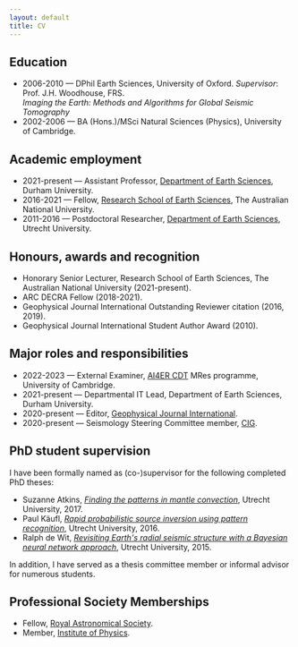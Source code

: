 ```yaml
---
layout: default
title: CV
---
```


## Education

- 2006-2010 &mdash; DPhil Earth Sciences, University of Oxford. *Supervisor*: Prof. J.H. Woodhouse, FRS.<br />*Imaging the Earth: Methods and Algorithms for Global Seismic Tomography*
- 2002-2006 &mdash; BA (Hons.)/MSci Natural Sciences (Physics), University of Cambridge.

## Academic employment
- 2021-present &mdash; Assistant Professor, [Department of Earth Sciences](https://www.durham.ac.uk/departments/academic/earth-sciences/), Durham University.
- 2016-2021 &mdash; Fellow, [Research School of Earth Sciences](https://earthsciences.anu.edu.au), The Australian National University.
- 2011-2016 &mdash; Postdoctoral Researcher, [Department of Earth Sciences](https://www.uu.nl/en/organisation/faculty-of-geosciences), Utrecht University.

## Honours, awards and recognition
- Honorary Senior Lecturer, Research School of Earth Sciences, The Australian National University (2021-present).
- ARC DECRA Fellow (2018-2021).
- Geophysical Journal International Outstanding Reviewer citation (2016, 2019).
- Geophysical Journal International Student Author Award (2010).

## Major roles and responsibilities
- 2022-2023 &mdash; External Examiner, [AI4ER CDT](https://ai4er-cdt.esc.cam.ac.uk) MRes programme, University of Cambridge.
- 2021-present &mdash; Departmental IT Lead, Department of Earth Sciences, Durham University.
- 2020-present &mdash; Editor, [Geophysical Journal International](https://academic.oup.com/gji).
- 2020-present &mdash; Seismology Steering Committee member, [CIG](https://geodynamics.org).

## PhD student supervision

I have been formally named as (co-)supervisor for the following completed PhD theses:
- Suzanne Atkins, [*Finding the patterns in mantle convection*](http://dspace.library.uu.nl/bitstream/handle/1874/349108/Atkins.pdf), Utrecht University, 2017.
- Paul Käufl, [*Rapid probabilistic source inversion using pattern recognition*](https://dspace.library.uu.nl/bitstream/handle/1874/321502/kaufl.pdf), Utrecht University, 2016.
- Ralph de Wit, [*Revisiting Earth's radial seismic structure with a Bayesian neural network approach*](https://dspace.library.uu.nl/bitstream/handle/1874/315583/dewit.pdf), Utrecht University, 2015.

In addition, I have served as a thesis committee member or informal advisor for numerous students.


## Professional Society Memberships
- Fellow, [Royal Astronomical Society](https://ras.ac.uk/).
- Member, [Institute of Physics](https://www.iop.org/).
